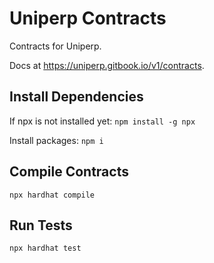 # Uniperp Contracts
Contracts for Uniperp.

Docs at https://uniperp.gitbook.io/v1/contracts.

## Install Dependencies
If npx is not installed yet:
`npm install -g npx`

Install packages:
`npm i`

## Compile Contracts
`npx hardhat compile`

## Run Tests
`npx hardhat test`
